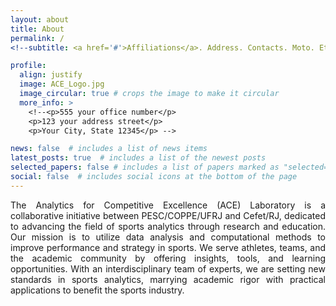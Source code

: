```yaml
---
layout: about
title: About
permalink: /
<!--subtitle: <a href='#'>Affiliations</a>. Address. Contacts. Moto. Etc.-->

profile:
  align: justify
  image: ACE_Logo.jpg
  image_circular: true # crops the image to make it circular
  more_info: >
    <!--<p>555 your office number</p>
    <p>123 your address street</p>
    <p>Your City, State 12345</p> -->

news: false  # includes a list of news items
latest_posts: true  # includes a list of the newest posts
selected_papers: false # includes a list of papers marked as "selected={true}"
social: false  # includes social icons at the bottom of the page
---
```


<p align="justify">
The Analytics for Competitive Excellence (ACE) Laboratory is a collaborative initiative between PESC/COPPE/UFRJ and Cefet/RJ, dedicated to advancing the field of sports analytics through research and education. Our mission is to utilize data analysis and computational methods to improve performance and strategy in sports. We serve athletes, teams, and the academic community by offering insights, tools, and learning opportunities. With an interdisciplinary team of experts, we are setting new standards in sports analytics, marrying academic rigor with practical applications to benefit the sports industry.</p>
